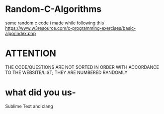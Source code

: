 # Random-C-Algorithms
some random c code i made while following this https://www.w3resource.com/c-programming-exercises/basic-algo/index.php

# ATTENTION
THE CODE/QUESTIONS ARE NOT SORTED IN ORDER WITH ACCORDANCE TO THE WEBSITE/LIST; THEY ARE NUMBERED RANDOMLY

# what did you us-
Sublime Text and clang
